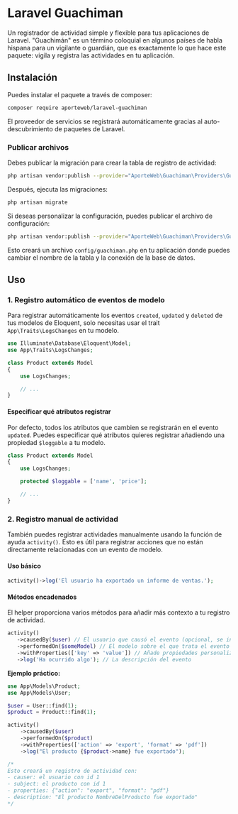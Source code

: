 # Laravel Guachiman

Un registrador de actividad simple y flexible para tus aplicaciones de Laravel. "Guachimán" es un término coloquial en algunos países de habla hispana para un vigilante o guardián, que es exactamente lo que hace este paquete: vigila y registra las actividades en tu aplicación.

## Instalación

Puedes instalar el paquete a través de composer:

```bash
composer require aporteweb/laravel-guachiman
```

El proveedor de servicios se registrará automáticamente gracias al auto-descubrimiento de paquetes de Laravel.

### Publicar archivos

Debes publicar la migración para crear la tabla de registro de actividad:

```bash
php artisan vendor:publish --provider="AporteWeb\Guachiman\Providers\GuachimanServiceProvider" --tag="migrations"
```

Después, ejecuta las migraciones:

```bash
php artisan migrate
```

Si deseas personalizar la configuración, puedes publicar el archivo de configuración:

```bash
php artisan vendor:publish --provider="AporteWeb\Guachiman\Providers\GuachimanServiceProvider" --tag="config"
```

Esto creará un archivo `config/guachiman.php` en tu aplicación donde puedes cambiar el nombre de la tabla y la conexión de la base de datos.

## Uso

### 1. Registro automático de eventos de modelo

Para registrar automáticamente los eventos `created`, `updated` y `deleted` de tus modelos de Eloquent, solo necesitas usar el trait `App\Traits\LogsChanges` en tu modelo.

```php
use Illuminate\Database\Eloquent\Model;
use App\Traits\LogsChanges;

class Product extends Model
{
    use LogsChanges;

    // ...
}
```

#### Especificar qué atributos registrar

Por defecto, todos los atributos que cambien se registrarán en el evento `updated`. Puedes especificar qué atributos quieres registrar añadiendo una propiedad `$loggable` a tu modelo.

```php
class Product extends Model
{
    use LogsChanges;

    protected $loggable = ['name', 'price'];

    // ...
}
```

### 2. Registro manual de actividad

También puedes registrar actividades manualmente usando la función de ayuda `activity()`. Esto es útil para registrar acciones que no están directamente relacionadas con un evento de modelo.

#### Uso básico

```php
activity()->log('El usuario ha exportado un informe de ventas.');
```

#### Métodos encadenados

El helper proporciona varios métodos para añadir más contexto a tu registro de actividad.

```php
activity()
   ->causedBy($user) // El usuario que causó el evento (opcional, se infiere el usuario autenticado)
   ->performedOn($someModel) // El modelo sobre el que trata el evento
   ->withProperties(['key' => 'value']) // Añade propiedades personalizadas en formato JSON
   ->log('Ha ocurrido algo'); // La descripción del evento
```

**Ejemplo práctico:**

```php
use App\Models\Product;
use App\Models\User;

$user = User::find(1);
$product = Product::find(1);

activity()
    ->causedBy($user)
    ->performedOn($product)
    ->withProperties(['action' => 'export', 'format' => 'pdf'])
    ->log("El producto {$product->name} fue exportado");

/*
Esto creará un registro de actividad con:
- causer: el usuario con id 1
- subject: el producto con id 1
- properties: {"action": "export", "format": "pdf"}
- description: "El producto NombreDelProducto fue exportado"
*/
```
